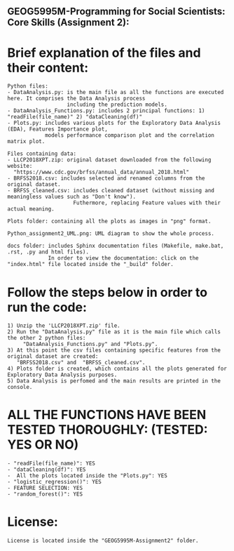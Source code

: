 ## GEOG5995M-Programming for Social Scientists: Core Skills (Assignment 2):

  # Brief explanation of the files and their content:

    Python files: 
    - DataAnalysis.py: is the main file as all the functions are executed here. It comprises the Data Analysis process
                       including the prediction models.
    - DataAnalysis_Functions.py: includes 2 principal functions: 1) "readFile(file_name)" 2) "dataCleaning(df)"
    - Plots.py: includes various plots for the Exploratory Data Analysis (EDA), Features Importance plot, 
                models performance comparison plot and the correlation matrix plot.

    Files containing data:
    - LLCP2018XPT.zip: original dataset downloaded from the following website:
      "https://www.cdc.gov/brfss/annual_data/annual_2018.html"
    - BRFSS2018.csv: includes selected and renamed columns from the original dataset.
    - BRFSS_cleaned.csv: includes cleaned dataset (without missing and meaningless values such as "Don't know").      
                         Futhermore, replacing Feature values with their actual meaning.

    Plots folder: containing all the plots as images in "png" format.

    Python_assignment2_UML.png: UML diagram to show the whole process.

    docs folder: includes Sphinx documentation files (Makefile, make.bat, .rst, .py and html files). 
                 In order to view the documentation: click on the "index.html" file located inside the "_build" folder.

  # Follow the steps below in order to run the code:

    1) Unzip the 'LLCP2018XPT.zip' file.
    2) Run the "DataAnalysis.py" file as it is the main file which calls the other 2 python files: 
         "DataAnalysis_Functions.py" and "Plots.py".
    3) At this point the csv files containing specific features from the original dataset are created:
       "BRFSS2018.csv" and  "BRFSS_cleaned.csv".
    4) Plots folder is created, which contains all the plots generated for Exploratory Data Analysis purposes.
    5) Data Analysis is perfomed and the main results are printed in the console.


  # ALL THE FUNCTIONS HAVE BEEN TESTED THOROUGHLY: (TESTED: YES OR NO)
    - "readFile(file_name)": YES
    - "dataCleaning(df)": YES
    -  All the plots located inside the "Plots.py": YES
    - "logistic_regression()": YES
    - FEATURE SELECTION: YES
    - "random_forest()": YES

  # License:
    
    License is located inside the "GEOG5995M-Assignment2" folder.


     
